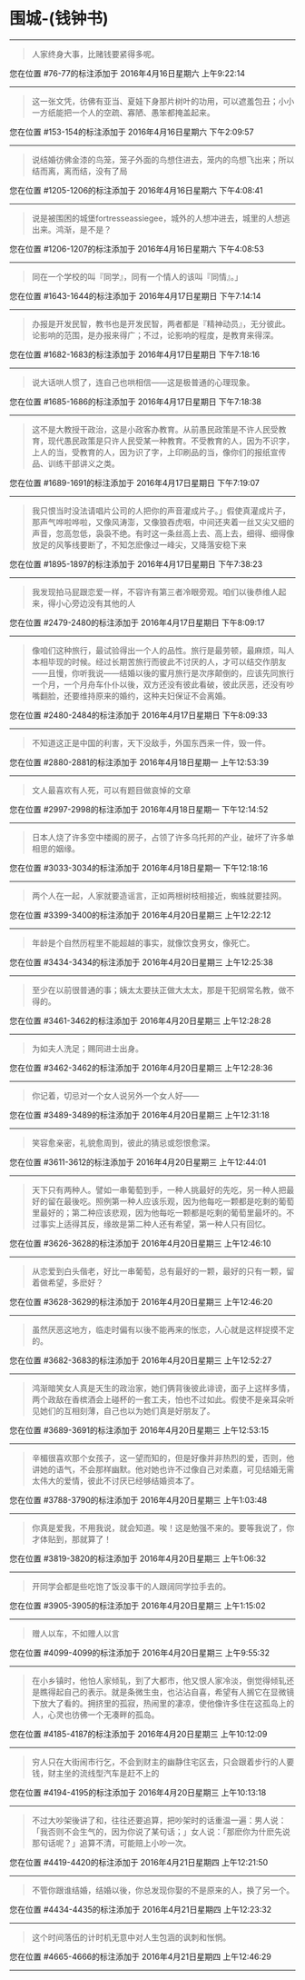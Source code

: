 # 围城-(钱钟书)

---

> 人家终身大事，比赌钱要紧得多呢。

您在位置 #76-77的标注添加于 2016年4月16日星期六 上午9:22:14

---

> 这一张文凭，彷佛有亚当、夏娃下身那片树叶的功用，可以遮羞包丑；小小一方纸能把一个人的空疏、寡陋、愚笨都掩盖起来。

您在位置 #153-154的标注添加于 2016年4月16日星期六 下午2:09:57

---

> 说结婚彷佛金漆的鸟笼，笼子外面的鸟想住进去，笼内的鸟想飞出来；所以结而离，离而结，没有了局

您在位置 #1205-1206的标注添加于 2016年4月16日星期六 下午4:08:41

---

> 说是被围困的城堡fortresseassiegee，城外的人想冲进去，城里的人想逃出来。鸿渐，是不是？

您在位置 #1206-1207的标注添加于 2016年4月16日星期六 下午4:08:53

---

> 同在一个学校的叫『同学』，同有一个情人的该叫『同情』。」

您在位置 #1643-1644的标注添加于 2016年4月17日星期日 下午7:14:14

---

> 办报是开发民智，教书也是开发民智，两者都是『精神动员』，无分彼此。论影响的范围，是办报来得广；不过，论影响的程度，是教育来得深。

您在位置 #1682-1683的标注添加于 2016年4月17日星期日 下午7:18:16

---

> 说大话哄人惯了，连自己也哄相信——这是极普通的心理现象。

您在位置 #1685-1686的标注添加于 2016年4月17日星期日 下午7:18:38

---

> 这不是大教授干政治，这是小政客办教育。从前愚民政策是不许人民受教育，现代愚民政策是只许人民受某一种教育。不受教育的人，因为不识字，上人的当，受教育的人，因为识了字，上印刷品的当，像你们的报纸宣传品、训练干部讲义之类。

您在位置 #1689-1691的标注添加于 2016年4月17日星期日 下午7:19:07

---

> 我只恨当时没法请唱片公司的人把你的声音灌成片子。」假使真灌成片子，那声气哗啦哗啦，又像风涛澎，又像狼吞虎咽，中间还夹着一丝又尖又细的声音，忽高忽低，袅袅不绝。有时这一条丝高上去、高上去，细得、细得像放足的风筝线要断了，不知怎麽像过一峰尖，又降落安稳下来

您在位置 #1895-1897的标注添加于 2016年4月17日星期日 下午7:38:23

---

> 我发现拍马屁跟恋爱一样，不容许有第三者冷眼旁观。咱们以後恭维人起来，得小心旁边没有其他的人

您在位置 #2479-2480的标注添加于 2016年4月17日星期日 下午8:09:17

---

> 像咱们这种旅行，最试验得出一个人的品性。旅行是最劳顿，最麻烦，叫人本相毕现的时候。经过长期苦旅行而彼此不讨厌的人，才可以结交作朋友——且慢，你听我说——结婚以後的蜜月旅行是次序颠倒的，应该先同旅行一个月，一个月舟车仆仆以後，双方还没有彼此看破，彼此厌恶，还没有吵嘴翻脸，还要维持原来的婚约，这种夫妇保证不会离婚。

您在位置 #2480-2484的标注添加于 2016年4月17日星期日 下午8:09:33

---

> 不知道这正是中国的利害，天下没敌手，外国东西来一件，毁一件。

您在位置 #2880-2881的标注添加于 2016年4月18日星期一 上午12:53:39

---

> 文人最喜欢有人死，可以有题目做哀悼的文章

您在位置 #2997-2998的标注添加于 2016年4月18日星期一 下午12:14:52

---

> 日本人烧了许多空中楼阁的房子，占领了许多乌托邦的产业，破坏了许多单相思的姻缘。

您在位置 #3033-3034的标注添加于 2016年4月18日星期一 下午12:18:16

---

> 两个人在一起，人家就要造谣言，正如两根树枝相接近，蜘蛛就要挂网。

您在位置 #3399-3400的标注添加于 2016年4月20日星期三 上午12:22:12

---

> 年龄是个自然历程里不能超越的事实，就像饮食男女，像死亡。

您在位置 #3434-3434的标注添加于 2016年4月20日星期三 上午12:25:38

---

> 至少在以前很普通的事；姨太太要扶正做大太太，那是干犯纲常名教，做不得的。

您在位置 #3461-3462的标注添加于 2016年4月20日星期三 上午12:28:28

---

> 为如夫人洗足；赐同进士出身。

您在位置 #3462-3462的标注添加于 2016年4月20日星期三 上午12:28:36

---

> 你记着，切忌对一个女人说另外一个女人好——

您在位置 #3489-3489的标注添加于 2016年4月20日星期三 上午12:31:18

---

> 笑容愈亲密，礼貌愈周到，彼此的猜忌或怨恨愈深。

您在位置 #3611-3612的标注添加于 2016年4月20日星期三 上午12:44:01

---

> 天下只有两种人。譬如一串葡萄到手，一种人挑最好的先吃，另一种人把最好的留在最後吃。照例第一种人应该乐观，因为他每吃一颗都是吃剩的葡萄里最好的；第二种应该悲观，因为他每吃一颗都是吃剩的葡萄里最坏的。不过事实上适得其反，缘故是第二种人还有希望，第一种人只有回忆。

您在位置 #3626-3628的标注添加于 2016年4月20日星期三 上午12:46:10

---

> 从恋爱到白头偕老，好比一串葡萄，总有最好的一颗，最好的只有一颗，留着做希望，多麽好？

您在位置 #3628-3629的标注添加于 2016年4月20日星期三 上午12:46:20

---

> 虽然厌恶这地方，临走时偏有以後不能再来的怅恋，人心就是这样捉摸不定的。

您在位置 #3682-3683的标注添加于 2016年4月20日星期三 上午12:52:27

---

> 鸿渐暗笑女人真是天生的政治家，她们俩背後彼此诽谤，面子上这样多情，两个政敌在香槟酒会上碰杯的一套工夫，怕也不过如此。假使不是亲耳朵听见她们的互相刻薄，自己也以为她们真是好朋友了。

您在位置 #3689-3691的标注添加于 2016年4月20日星期三 上午12:53:15

---

> 辛楣很喜欢那个女孩子，这一望而知的，但是好像并非热烈的爱，否则，他讲她的语气，不会那样幽默。他对她也许不过像自己对柔嘉，可见结婚无需太伟大的爱情，彼此不讨厌已经够结婚资本了。

您在位置 #3788-3790的标注添加于 2016年4月20日星期三 上午1:03:48

---

> 你真是爱我，不用我说，就会知道。唉！这是勉强不来的。要等我说了，你才体贴到，那就算了！

您在位置 #3819-3820的标注添加于 2016年4月20日星期三 上午1:06:32

---

> 开同学会都是些吃饱了饭没事干的人跟阔同学拉手去的。

您在位置 #3905-3905的标注添加于 2016年4月20日星期三 上午1:15:02

---

> 赠人以车，不如赠人以言

您在位置 #4099-4099的标注添加于 2016年4月20日星期三 上午9:55:32

---

> 在小乡镇时，他怕人家倾轧，到了大都市，他又恨人家冷淡，倒觉得倾轧还是瞧得起自己的表示。就是条微生虫，也沾沾自喜，希望有人搁它在显微镜下放大了看的。拥挤里的孤寂，热闹里的凄凉，使他像许多住在这孤岛上的人，心灵也彷佛一个无凑畔的孤岛。

您在位置 #4185-4187的标注添加于 2016年4月20日星期三 上午10:12:09

---

> 穷人只在大街闹市行乞，不会到财主的幽静住宅区去，只会跟着步行的人要钱，财主坐的流线型汽车是赶不上的

您在位置 #4194-4195的标注添加于 2016年4月20日星期三 上午10:13:18

---

> 不过大吵架後讲了和，往往还要追算，把吵架时的话重温一遍：男人说：「我否则不会生气的，因为你说了某句话；」女人说：「那麽你为什麽先说那句话呢？」追算不清，可能赔上小吵一次。

您在位置 #4419-4420的标注添加于 2016年4月21日星期四 上午12:21:50

---

> 不管你跟谁结婚，结婚以後，你总发现你娶的不是原来的人，换了另一个。

您在位置 #4434-4435的标注添加于 2016年4月21日星期四 上午12:23:32

---

> 这个时间落伍的计时机无意中对人生包涵的讽刺和怅惘。

您在位置 #4665-4666的标注添加于 2016年4月21日星期四 上午12:46:29

---


